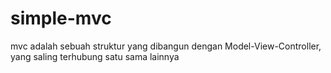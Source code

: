 # simple-mvc
mvc adalah sebuah struktur yang dibangun dengan Model-View-Controller, yang saling terhubung satu sama lainnya
